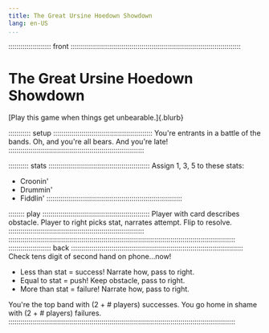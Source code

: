 ```yaml
---
title: The Great Ursine Hoedown Showdown
lang: en-US
...
```


::::::::::::::::::::: front ::::::::::::::::::::::::::::::::::::::::::::::::::::::::::::::::::::::::::::::::::::
# The Great Ursine Hoedown Showdown

[Play this game when things get unbearable.]{.blurb}

::::::::::: setup :::::::::::::::::::::::::::::::::::::::::::::::::
You're entrants in a battle of the bands. Oh, and you're all bears. And you're late!
:::::::::::::::::::::::::::::::::::::::::::::::::::::::::::::::::::

:::::::::: stats ::::::::::::::::::::::::::::::::::::::::::::::::::
Assign 1, 3, 5 to these stats: 

- Croonin'
- Drummin'
- Fiddlin'
:::::::::::::::::::::::::::::::::::::::::::::::::::::::::::::::::::

:::::::: play :::::::::::::::::::::::::::::::::::::::::::::::::::::
Player with card describes obstacle. 
Player to right picks stat, narrates attempt.
Flip to resolve.
:::::::::::::::::::::::::::::::::::::::::::::::::::::::::::::::::::
::::::::::::::::::::::::::::::::::::::::::::::::::::::::::::::::::::::::::::::::::::::::::::::::::::::::::::::::
::::::::::::::::::::: back :::::::::::::::::::::::::::::::::::::::::::::::::::::::::::::::::::::::::::::::::::::
Check tens digit of second hand on phone...now!

- Less than stat = success! Narrate how, pass to right.
- Equal to stat = push! Keep obstacle, pass to right.
- More than stat = failure! Narrate how, pass to right.

You're the top band with (2 + # players) successes.
You go home in shame with (2 + # players) failures.
::::::::::::::::::::::::::::::::::::::::::::::::::::::::::::::::::::::::::::::::::::::::::::::::::::::::::::::::
